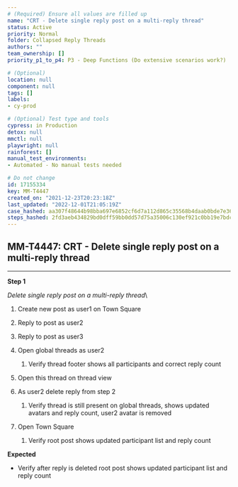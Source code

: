```yaml
---
# (Required) Ensure all values are filled up
name: "CRT - Delete single reply post on a multi-reply thread"
status: Active
priority: Normal
folder: Collapsed Reply Threads
authors: ""
team_ownership: []
priority_p1_to_p4: P3 - Deep Functions (Do extensive scenarios work?)

# (Optional)
location: null
component: null
tags: []
labels: 
- cy-prod

# (Optional) Test type and tools
cypress: in Production
detox: null
mmctl: null
playwright: null
rainforest: []
manual_test_environments: 
- Automated - No manual tests needed

# Do not change
id: 17155334
key: MM-T4447
created_on: "2021-12-23T20:23:18Z"
last_updated: "2022-12-01T21:05:19Z"
case_hashed: aa307f48644b98bba697e6852cf6d7a112d865c35568b4daab0bde7e36eef039b309a753bc3e06b6effb6ca05b079e1f
steps_hashed: 2fd3aeb434829bd0dff59bb0dd57d75a35006c130ef921c0bb19e7bdc8b36c25461e76a30ff0d84c0148127b723ba6f4
---
```


<!-- (Auto-generated) Based on frontmatter's "key" and "name" -->

## MM-T4447: CRT - Delete single reply post on a multi-reply thread

---

**Step 1**

_Delete single reply post on a multi-reply thread_\\

1. Create new post as user1 on Town Square

2. Reply to post as user2

3. Reply to post as user3 

4. Open global threads as user2

   1. Verify thread footer shows all participants and correct reply count 

5. Open this thread on thread view

6. As user2 delete reply from step 2

   1. Verify thread is still present on global threads, shows updated avatars and reply count, user2 avatar is removed

7. Open Town Square

   1. Verify root post shows updated participant list and reply count

**Expected**

- Verify after reply is deleted root post shows updated participant list and reply count
